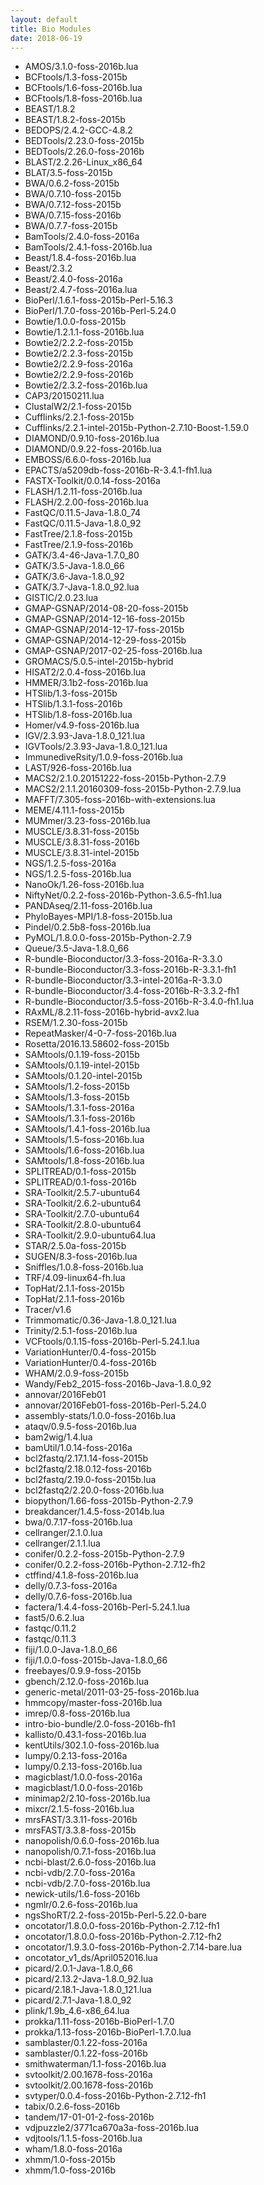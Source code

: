 ```yaml
---
layout: default
title: Bio Modules
date: 2018-06-19
---
```

 - AMOS/3.1.0-foss-2016b.lua
 - BCFtools/1.3-foss-2015b
 - BCFtools/1.6-foss-2016b.lua
 - BCFtools/1.8-foss-2016b.lua
 - BEAST/1.8.2
 - BEAST/1.8.2-foss-2015b
 - BEDOPS/2.4.2-GCC-4.8.2
 - BEDTools/2.23.0-foss-2015b
 - BEDTools/2.26.0-foss-2016b
 - BLAST/2.2.26-Linux_x86_64
 - BLAT/3.5-foss-2015b
 - BWA/0.6.2-foss-2015b
 - BWA/0.7.10-foss-2015b
 - BWA/0.7.12-foss-2015b
 - BWA/0.7.15-foss-2016b
 - BWA/0.7.7-foss-2015b
 - BamTools/2.4.0-foss-2016a
 - BamTools/2.4.1-foss-2016b.lua
 - Beast/1.8.4-foss-2016b.lua
 - Beast/2.3.2
 - Beast/2.4.0-foss-2016a
 - Beast/2.4.7-foss-2016a.lua
 - BioPerl/.1.6.1-foss-2015b-Perl-5.16.3
 - BioPerl/1.7.0-foss-2016b-Perl-5.24.0
 - Bowtie/1.0.0-foss-2015b
 - Bowtie/1.2.1.1-foss-2016b.lua
 - Bowtie2/2.2.2-foss-2015b
 - Bowtie2/2.2.3-foss-2015b
 - Bowtie2/2.2.9-foss-2016a
 - Bowtie2/2.2.9-foss-2016b
 - Bowtie2/2.3.2-foss-2016b.lua
 - CAP3/20150211.lua
 - ClustalW2/2.1-foss-2015b
 - Cufflinks/2.2.1-foss-2015b
 - Cufflinks/2.2.1-intel-2015b-Python-2.7.10-Boost-1.59.0
 - DIAMOND/0.9.10-foss-2016b.lua
 - DIAMOND/0.9.22-foss-2016b.lua
 - EMBOSS/6.6.0-foss-2016b.lua
 - EPACTS/a5209db-foss-2016b-R-3.4.1-fh1.lua
 - FASTX-Toolkit/0.0.14-foss-2016a
 - FLASH/1.2.11-foss-2016b.lua
 - FLASH/2.2.00-foss-2016b.lua
 - FastQC/0.11.5-Java-1.8.0_74
 - FastQC/0.11.5-Java-1.8.0_92
 - FastTree/2.1.8-foss-2015b
 - FastTree/2.1.9-foss-2016b
 - GATK/3.4-46-Java-1.7.0_80
 - GATK/3.5-Java-1.8.0_66
 - GATK/3.6-Java-1.8.0_92
 - GATK/3.7-Java-1.8.0_92.lua
 - GISTIC/2.0.23.lua
 - GMAP-GSNAP/2014-08-20-foss-2015b
 - GMAP-GSNAP/2014-12-16-foss-2015b
 - GMAP-GSNAP/2014-12-17-foss-2015b
 - GMAP-GSNAP/2014-12-29-foss-2015b
 - GMAP-GSNAP/2017-02-25-foss-2016b.lua
 - GROMACS/5.0.5-intel-2015b-hybrid
 - HISAT2/2.0.4-foss-2016b.lua
 - HMMER/3.1b2-foss-2016b.lua
 - HTSlib/1.3-foss-2015b
 - HTSlib/1.3.1-foss-2016b
 - HTSlib/1.8-foss-2016b.lua
 - Homer/v4.9-foss-2016b.lua
 - IGV/2.3.93-Java-1.8.0_121.lua
 - IGVTools/2.3.93-Java-1.8.0_121.lua
 - ImmunediveRsity/1.0.9-foss-2016b.lua
 - LAST/926-foss-2016b.lua
 - MACS2/2.1.0.20151222-foss-2015b-Python-2.7.9
 - MACS2/2.1.1.20160309-foss-2015b-Python-2.7.9.lua
 - MAFFT/7.305-foss-2016b-with-extensions.lua
 - MEME/4.11.1-foss-2015b
 - MUMmer/3.23-foss-2016b.lua
 - MUSCLE/3.8.31-foss-2015b
 - MUSCLE/3.8.31-foss-2016b
 - MUSCLE/3.8.31-intel-2015b
 - NGS/1.2.5-foss-2016a
 - NGS/1.2.5-foss-2016b.lua
 - NanoOk/1.26-foss-2016b.lua
 - NiftyNet/0.2.2-foss-2016b-Python-3.6.5-fh1.lua
 - PANDAseq/2.11-foss-2016b.lua
 - PhyloBayes-MPI/1.8-foss-2015b.lua
 - Pindel/0.2.5b8-foss-2016b.lua
 - PyMOL/1.8.0.0-foss-2015b-Python-2.7.9
 - Queue/3.5-Java-1.8.0_66
 - R-bundle-Bioconductor/3.3-foss-2016a-R-3.3.0
 - R-bundle-Bioconductor/3.3-foss-2016b-R-3.3.1-fh1
 - R-bundle-Bioconductor/3.3-intel-2016a-R-3.3.0
 - R-bundle-Bioconductor/3.4-foss-2016b-R-3.3.2-fh1
 - R-bundle-Bioconductor/3.5-foss-2016b-R-3.4.0-fh1.lua
 - RAxML/8.2.11-foss-2016b-hybrid-avx2.lua
 - RSEM/1.2.30-foss-2015b
 - RepeatMasker/4-0-7-foss-2016b.lua
 - Rosetta/2016.13.58602-foss-2015b
 - SAMtools/0.1.19-foss-2015b
 - SAMtools/0.1.19-intel-2015b
 - SAMtools/0.1.20-intel-2015b
 - SAMtools/1.2-foss-2015b
 - SAMtools/1.3-foss-2015b
 - SAMtools/1.3.1-foss-2016a
 - SAMtools/1.3.1-foss-2016b
 - SAMtools/1.4.1-foss-2016b.lua
 - SAMtools/1.5-foss-2016b.lua
 - SAMtools/1.6-foss-2016b.lua
 - SAMtools/1.8-foss-2016b.lua
 - SPLITREAD/0.1-foss-2015b
 - SPLITREAD/0.1-foss-2016b
 - SRA-Toolkit/2.5.7-ubuntu64
 - SRA-Toolkit/2.6.2-ubuntu64
 - SRA-Toolkit/2.7.0-ubuntu64
 - SRA-Toolkit/2.8.0-ubuntu64
 - SRA-Toolkit/2.9.0-ubuntu64.lua
 - STAR/2.5.0a-foss-2015b
 - SUGEN/8.3-foss-2016b.lua
 - Sniffles/1.0.8-foss-2016b.lua
 - TRF/4.09-linux64-fh.lua
 - TopHat/2.1.1-foss-2015b
 - TopHat/2.1.1-foss-2016b
 - Tracer/v1.6
 - Trimmomatic/0.36-Java-1.8.0_121.lua
 - Trinity/2.5.1-foss-2016b.lua
 - VCFtools/0.1.15-foss-2016b-Perl-5.24.1.lua
 - VariationHunter/0.4-foss-2015b
 - VariationHunter/0.4-foss-2016b
 - WHAM/2.0.9-foss-2015b
 - Wandy/Feb2_2015-foss-2016b-Java-1.8.0_92
 - annovar/2016Feb01
 - annovar/2016Feb01-foss-2016b-Perl-5.24.0
 - assembly-stats/1.0.0-foss-2016b.lua
 - ataqv/0.9.5-foss-2016b.lua
 - bam2wig/1.4.lua
 - bamUtil/1.0.14-foss-2016a
 - bcl2fastq/2.17.1.14-foss-2015b
 - bcl2fastq/2.18.0.12-foss-2016b
 - bcl2fastq/2.19.0-foss-2015b.lua
 - bcl2fastq2/2.20.0-foss-2016b.lua
 - biopython/1.66-foss-2015b-Python-2.7.9
 - breakdancer/1.4.5-foss-2014b.lua
 - bwa/0.7.17-foss-2016b.lua
 - cellranger/2.1.0.lua
 - cellranger/2.1.1.lua
 - conifer/0.2.2-foss-2015b-Python-2.7.9
 - conifer/0.2.2-foss-2016b-Python-2.7.12-fh2
 - ctffind/4.1.8-foss-2016b.lua
 - delly/0.7.3-foss-2016a
 - delly/0.7.6-foss-2016b.lua
 - factera/1.4.4-foss-2016b-Perl-5.24.1.lua
 - fast5/0.6.2.lua
 - fastqc/0.11.2
 - fastqc/0.11.3
 - fiji/1.0.0-Java-1.8.0_66
 - fiji/1.0.0-foss-2015b-Java-1.8.0_66
 - freebayes/0.9.9-foss-2015b
 - gbench/2.12.0-foss-2016b.lua
 - generic-metal/2011-03-25-foss-2016b.lua
 - hmmcopy/master-foss-2016b.lua
 - imrep/0.8-foss-2016b.lua
 - intro-bio-bundle/2.0-foss-2016b-fh1
 - kallisto/0.43.1-foss-2016b.lua
 - kentUtils/302.1.0-foss-2016b.lua
 - lumpy/0.2.13-foss-2016a
 - lumpy/0.2.13-foss-2016b.lua
 - magicblast/1.0.0-foss-2016a
 - magicblast/1.0.0-foss-2016b
 - minimap2/2.10-foss-2016b.lua
 - mixcr/2.1.5-foss-2016b.lua
 - mrsFAST/3.3.11-foss-2016b
 - mrsFAST/3.3.8-foss-2015b
 - nanopolish/0.6.0-foss-2016b.lua
 - nanopolish/0.7.1-foss-2016b.lua
 - ncbi-blast/2.6.0-foss-2016b.lua
 - ncbi-vdb/2.7.0-foss-2016a
 - ncbi-vdb/2.7.0-foss-2016b.lua
 - newick-utils/1.6-foss-2016b
 - ngmlr/0.2.6-foss-2016b.lua
 - ngsShoRT/2.2-foss-2015b-Perl-5.22.0-bare
 - oncotator/1.8.0.0-foss-2016b-Python-2.7.12-fh1
 - oncotator/1.8.0.0-foss-2016b-Python-2.7.12-fh2
 - oncotator/1.9.3.0-foss-2016b-Python-2.7.14-bare.lua
 - oncotator_v1_ds/April052016.lua
 - picard/2.0.1-Java-1.8.0_66
 - picard/2.13.2-Java-1.8.0_92.lua
 - picard/2.18.1-Java-1.8.0_121.lua
 - picard/2.7.1-Java-1.8.0_92
 - plink/1.9b_4.6-x86_64.lua
 - prokka/1.11-foss-2016b-BioPerl-1.7.0
 - prokka/1.13-foss-2016b-BioPerl-1.7.0.lua
 - samblaster/0.1.22-foss-2016a
 - samblaster/0.1.22-foss-2016b
 - smithwaterman/1.1-foss-2016b.lua
 - svtoolkit/2.00.1678-foss-2016a
 - svtoolkit/2.00.1678-foss-2016b
 - svtyper/0.0.4-foss-2016b-Python-2.7.12-fh1
 - tabix/0.2.6-foss-2016b
 - tandem/17-01-01-2-foss-2016b
 - vdjpuzzle2/3771ca670a3a-foss-2016b.lua
 - vdjtools/1.1.5-foss-2016b.lua
 - wham/1.8.0-foss-2016a
 - xhmm/1.0-foss-2015b
 - xhmm/1.0-foss-2016b
